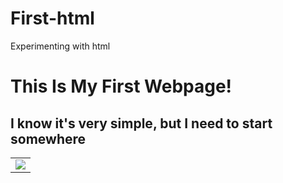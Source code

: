 # First-html
Experimenting with html
<!DOCTYPE html>
<html>
 <head>
  <title>Number 1</title>
 </head>
 <body>
   <h1 style: color = "gray">This Is My First Webpage!</h1>
   <h2>I know it's very simple, but I need to start somewhere</h2>
   <div>
    <table>
     <tr>
      <td><img src="https://camo.githubusercontent.com/7f26e350a53842fd4534c2505386c9bf428f6c99/687474703a2f2f7777772e6d656e61676572696570657473686f702e636f6d2f77702d636f6e74656e742f75706c6f6164732f323031342f30342f736c696465722d6d61696e2d30352d62697264312d383530783432352e6a7067"/>
      </td>
     </tr>
    </table>
   </div>
 </body>
</html>
